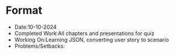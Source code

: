 # Format
- Date:10-10-2024
- Completed Work:All chapters and presentations for quiz
- Working On:Learning JSON, converting user story to scenario
- Problems/Setbacks: